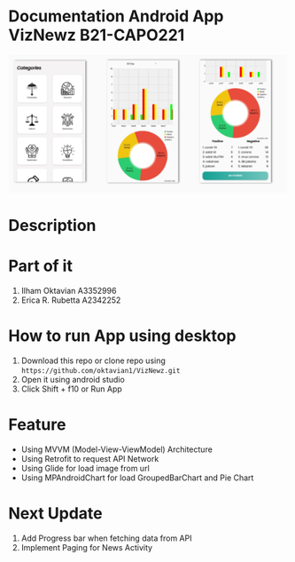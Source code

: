# Documentation Android App VizNewz B21-CAPO221

![Image1](images/result.PNG)

# Description

# Part of it
1. Ilham Oktavian A3352996
2. Erica R. Rubetta A2342252

# How to run App using desktop
1. Download this repo or clone repo using `https://github.com/oktavian1/VizNewz.git`
2. Open it using android studio
3. Click Shift + f10 or Run App

# Feature
- Using MVVM (Model-View-ViewModel) Architecture
- Using Retrofit to request API Network
- Using Glide for load image from url
- Using MPAndroidChart for load GroupedBarChart and Pie Chart

# Next Update
1. Add Progress bar when fetching data from API
2. Implement Paging for News Activity